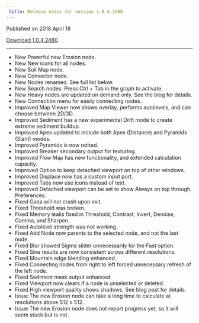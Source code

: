 ```yaml
---
 title: Release notes for version 1.0.4.2480
---
```


Published on 2018 April 18

<a href="" class="btn btn-sm btn-primary">Download 1.0.4.2480</a>

***

<ul class="changelog">
<li class="new"><span>New</span>  Powerful new Erosion node.</li>
<li class="new"><span>New</span>  New icons for all nodes.</li>
<li class="new"><span>New</span>  Soil Map node.</li>
<li class="new"><span>New</span>  Convector node.</li>
<li class="new"><span>New</span>  Nodes renamed. See full list below.</li>
<li class="new"><span>New</span>  Search nodes. Press Ctrl + Tab in the graph to activate.</li>
<li class="new"><span>New</span>  Heavy nodes are updated on demand only. See the blog for details.</li>
<li class="new"><span>New</span>  Connection menu for easily connecting nodes.</li>
<li class="improved"><span>Improved</span>  Map Viewer now shows overlay, performs autolevels, and can choose between 2D/3D.</li>
<li class="improved"><span>Improved</span>  Sediment has a new experimental Drift mode to create extreme sediment buildup.</li>
<li class="improved"><span>Improved</span>  Apex updated to include both Apex (Distance) and Pyramids (Slant) modes.</li>
<li class="improved"><span>Improved</span>  Pyramids is now retired.</li>
<li class="improved"><span>Improved</span>  Breaker secondary output for texturing.</li>
<li class="improved"><span>Improved</span>  Flow Map has new functionality, and extended calculation capacity.</li>
<li class="improved"><span>Improved</span>  Option to keep detached viewport on top of other windows.</li>
<li class="improved"><span>Improved</span>  Displace now has a custom input port.</li>
<li class="improved"><span>Improved</span>  Tabs now use icons instead of text.</li>
<li class="improved"><span>Improved</span>  Detached viewport can be set to show Always on top through Preferences.</li>
<li class="fixed"><span>Fixed</span>  Gaea will not crash upon exit.</li>
<li class="fixed"><span>Fixed</span>  Threshold was broken.</li>
<li class="fixed"><span>Fixed</span>  Memory leaks fixed in Threshold, Contrast, Invert, Denoise, Gamma, and Sharpen.</li>
<li class="fixed"><span>Fixed</span>  Autolevel strength was not working.</li>
<li class="fixed"><span>Fixed</span>  Add Node now parents to the selected node, and not the last node.</li>
<li class="fixed"><span>Fixed</span>  Blur showed Sigma slider unnecessarily for the Fast option.</li>
<li class="fixed"><span>Fixed</span>  Sine results are now consistent across different resolutions.</li>
<li class="fixed"><span>Fixed</span>  Mountain edge blending enhanced.</li>
<li class="fixed"><span>Fixed</span>  Connecting nodes from right to left forced unnecessary refresh of the left node.</li>
<li class="fixed"><span>Fixed</span>  Sediment mask output enhanced.</li>
<li class="fixed"><span>Fixed</span>  Viewport now clears if a node is unselected or deleted.</li>
<li class="fixed"><span>Fixed</span>  High viewport quality shows shadows. See blog post for details.</li>
<li class="issue"><span>Issue</span>  The new Erosion node can take a long time to calculate at resolutions above 512 x 512.</li>
<li class="issue"><span>Issue</span>  The new Erosion node does not report progress yet, so it will seem stuck but is not.</li>
</ul>
